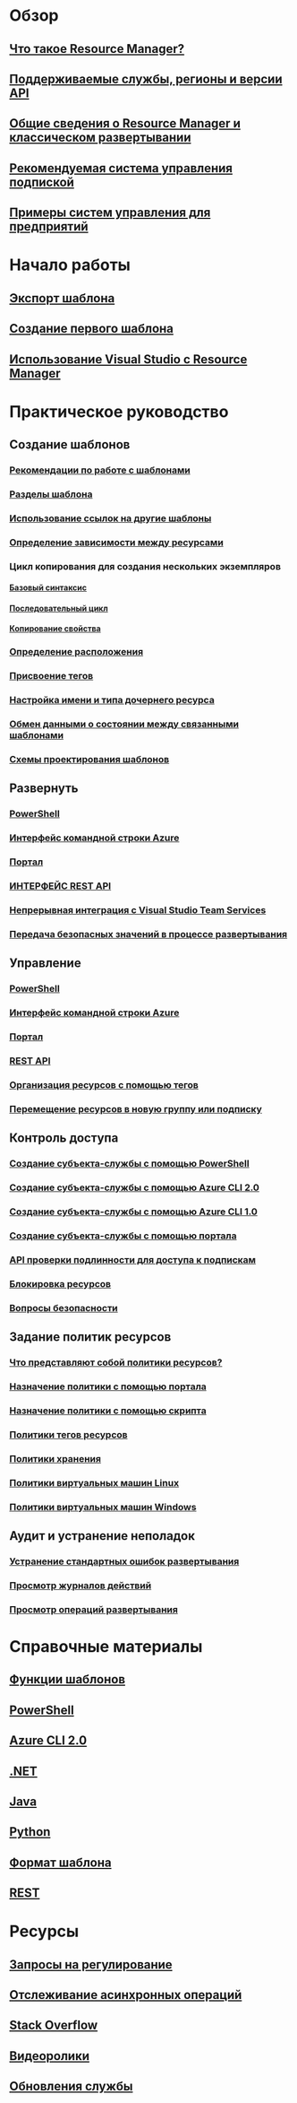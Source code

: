 # Обзор
## [Что такое Resource Manager?](resource-group-overview.md)
## [Поддерживаемые службы, регионы и версии API](resource-manager-supported-services.md)
## [Общие сведения о Resource Manager и классическом развертывании](resource-manager-deployment-model.md)
## [Рекомендуемая система управления подпиской](resource-manager-subscription-governance.md)
## [Примеры систем управления для предприятий](resource-manager-subscription-examples.md)

# Начало работы
## [Экспорт шаблона](resource-manager-export-template.md)
## [Создание первого шаблона](resource-manager-create-first-template.md)
## [Использование Visual Studio с Resource Manager](vs-azure-tools-resource-groups-deployment-projects-create-deploy.md)

# Практическое руководство
## Создание шаблонов
### [Рекомендации по работе с шаблонами](resource-manager-template-best-practices.md)
### [Разделы шаблона](resource-group-authoring-templates.md)
### [Использование ссылок на другие шаблоны](resource-group-linked-templates.md)
### [Определение зависимости между ресурсами](resource-group-define-dependencies.md)
### Цикл копирования для создания нескольких экземпляров
#### [Базовый синтаксис](resource-group-create-multiple.md)
#### [Последовательный цикл](resource-manager-sequential-loop.md)
#### [Копирование свойства](resource-manager-property-copy.md)
### [Определение расположения](resource-manager-template-location.md)
### [Присвоение тегов](resource-manager-template-tags.md)
### [Настройка имени и типа дочернего ресурса](resource-manager-template-child-resource.md)
### [Обмен данными о состоянии между связанными шаблонами](best-practices-resource-manager-state.md)
### [Схемы проектирования шаблонов](best-practices-resource-manager-design-templates.md)
## Развернуть
### [PowerShell](resource-group-template-deploy.md)
### [Интерфейс командной строки Azure](resource-group-template-deploy-cli.md)
### [Портал](resource-group-template-deploy-portal.md)
### [ИНТЕРФЕЙС REST API](resource-group-template-deploy-rest.md)
### [Непрерывная интеграция с Visual Studio Team Services](../vs-azure-tools-resource-groups-ci-in-vsts.md?toc=%2fazure%2fazure-resource-manager%2ftoc.json)
### [Передача безопасных значений в процессе развертывания](resource-manager-keyvault-parameter.md)
## Управление
### [PowerShell](powershell-azure-resource-manager.md)
### [Интерфейс командной строки Azure](xplat-cli-azure-resource-manager.md)
### [Портал](resource-group-portal.md)
### [REST API](resource-manager-rest-api.md)
### [Организация ресурсов с помощью тегов](resource-group-using-tags.md)
### [Перемещение ресурсов в новую группу или подписку](resource-group-move-resources.md)
## Контроль доступа
### [Создание субъекта-службы с помощью PowerShell](resource-group-authenticate-service-principal.md)
### [Создание субъекта-службы с помощью Azure CLI 2.0](/cli/azure/create-an-azure-service-principal-azure-cli?toc=%2fazure%2fazure-resource-manager%2ftoc.json)
### [Создание субъекта-службы с помощью Azure CLI 1.0](resource-group-authenticate-service-principal-cli.md)
### [Создание субъекта-службы с помощью портала](resource-group-create-service-principal-portal.md)
### [API проверки подлинности для доступа к подпискам](resource-manager-api-authentication.md)
### [Блокировка ресурсов](resource-group-lock-resources.md)
### [Вопросы безопасности](best-practices-resource-manager-security.md)
## Задание политик ресурсов
### [Что представляют собой политики ресурсов?](resource-manager-policy.md)
### [Назначение политики с помощью портала](resource-manager-policy-portal.md)
### [Назначение политики с помощью скрипта](resource-manager-policy-create-assign.md)
### [Политики тегов ресурсов](resource-manager-policy-tags.md)
### [Политики хранения](resource-manager-policy-storage.md)
### [Политики виртуальных машин Linux](../virtual-machines/linux/policy.md?toc=%2fazure%2fazure-resource-manager%2ftoc.json)
### [Политики виртуальных машин Windows](../virtual-machines/windows/policy.md?toc=%2fazure%2fazure-resource-manager%2ftoc.json)
## Аудит и устранение неполадок
### [Устранение стандартных ошибок развертывания](resource-manager-common-deployment-errors.md)
### [Просмотр журналов действий](resource-group-audit.md)
### [Просмотр операций развертывания](resource-manager-deployment-operations.md)

# Справочные материалы
## [Функции шаблонов](resource-group-template-functions.md)
## [PowerShell](/powershell/resourcemanager/azurerm.resources/v3.5.0/azurerm.resources)
## [Azure CLI 2.0](/cli/azure/resource)
## [.NET](/dotnet/api/microsoft.azure.management.resourcemanager)
## [Java](/java/api/com.microsoft.azure.management.resources)
## [Python](http://azure-sdk-for-python.readthedocs.io/en/latest/resourcemanagement.html)
## [Формат шаблона](/azure/templates/)
## [REST](/rest/api/resources/)

# Ресурсы
## [Запросы на регулирование](resource-manager-request-limits.md)
## [Отслеживание асинхронных операций](resource-manager-async-operations.md)
## [Stack Overflow](http://stackoverflow.com/questions/tagged/azure-resource-manager)
## [Видеоролики](https://azure.microsoft.com/documentation/videos/index/?services=azure-resource-manager)
## [Обновления службы](https://azure.microsoft.com/updates/?product=azure-resource-manager)
